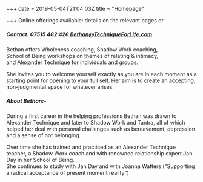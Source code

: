 +++
date = 2019-05-04T21:04:03Z
title = "Homepage"

+++
Online offerings available: details on the relevant pages or 

##### Contact:   07515 482 426       Bethan@TechniqueForLife.com

Bethan offers Wholeness coaching,             Shadow Work coaching,  
School of Being workshops on themes of relating & intimacy,  
and Alexander Technique for individuals and groups.

She invites you to welcome yourself exactly as you are in each moment as a starting point for opening to your full self.  Her aim is to create an accepting, non-judgmental space for whatever arises.

##### About Bethan:-

During a first career in the helping professions Bethan was drawn to Alexander Technique and later to Shadow Work and Tantra, all of which helped her deal with personal challenges such as bereavement, depression and a sense of not belonging.

Over time she has trained and practiced as an Alexander Technique teacher, a Shadow Work coach and with renowned relationship expert Jan Day in her School of Being.  
She continues to study with Jan Day and with Joanna Watters ("Supporting a radical acceptance of present moment reality")